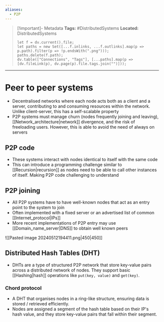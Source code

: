 ```yaml
---
aliases:
  - P2P
---
```


> [!important]- Metadata
> **Tags:** #DistributedSystems 
> **Located:** DistributedSystems
> ```dataviewjs
> let f = dv.current().file;
> let paths = new Set([...f.inlinks, ...f.outlinks].map(p => p.path).filter(p => !p.endsWith(".png")));
> paths.delete(f.path);
> dv.table(["Connections", "Tags"], [...paths].map(p => [dv.fileLink(p), dv.page(p).file.tags.join("")]));
> ```

___
# Peer to peer systems
- Decentralised networks where each node acts both as a client and a server, contributing to and consuming resources within the network. Unlike client-server, this has a self-scalable property 
- P2P systems must manage churn (nodes frequently joining and leaving), [[Network_architecture|network]] divergence, and the risk of freeloading users. However, this is able to avoid the need of always on servers
## P2P code
- These systems interact with nodes identical to itself with the same code
- This can introduce a programming challenge similar to [[Recursion|recursion]] as nodes need to be able to call other instances of itself. Making P2P code challenging to understand

## P2P joining 
- All P2P systems have to have well-known nodes that act as an entry point to the system to join
- Often implemented with a fixed server or an advertised list of common [[Internet_protocol|IPs]]
- More recent implementations of P2P entry may use [[Domain_name_server|DNS]] to obtain well known peers

![[Pasted image 20240512194411.png|450|450]]
## Distributed Hash Tables (DHT)

- DHTs are a type of structured P2P network that store key-value pairs across a distributed network of nodes. They support basic [[Hashing|hash]] operations like `put(key, value)` and `get(key)`.

### Chord protocol 
- A DHT that organises nodes in a ring-like structure, ensuring data is stored / retrieved efficiently.
- Nodes are assigned a segment of the hash table based on their IP's hash value, and they store key-value pairs that fall within their segment.
